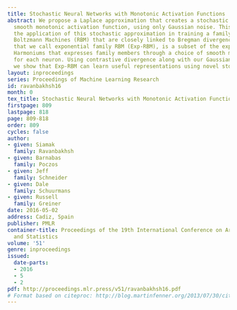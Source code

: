 ```yaml
---
title: Stochastic Neural Networks with Monotonic Activation Functions
abstract: We propose a Laplace approximation that creates a stochastic unit from any
  smooth monotonic activation function, using only Gaussian noise. This paper investigates
  the application of this stochastic approximation in training a family of Restricted
  Boltzmann Machines (RBM) that are closely linked to Bregman divergences. This family,
  that we call exponential family RBM (Exp-RBM), is a subset of the exponential family
  Harmoniums that expresses family members through a choice of smooth monotonic non-linearity
  for each neuron. Using contrastive divergence along with our Gaussian approximation,
  we show that Exp-RBM can learn useful representations using novel stochastic units.
layout: inproceedings
series: Proceedings of Machine Learning Research
id: ravanbakhsh16
month: 0
tex_title: Stochastic Neural Networks with Monotonic Activation Functions
firstpage: 809
lastpage: 818
page: 809-818
order: 809
cycles: false
author:
- given: Siamak
  family: Ravanbakhsh
- given: Barnabas
  family: Poczos
- given: Jeff
  family: Schneider
- given: Dale
  family: Schuurmans
- given: Russell
  family: Greiner
date: 2016-05-02
address: Cadiz, Spain
publisher: PMLR
container-title: Proceedings of the 19th International Conference on Artificial Intelligence
  and Statistics
volume: '51'
genre: inproceedings
issued:
  date-parts:
  - 2016
  - 5
  - 2
pdf: http://proceedings.mlr.press/v51/ravanbakhsh16.pdf
# Format based on citeproc: http://blog.martinfenner.org/2013/07/30/citeproc-yaml-for-bibliographies/
---
```

